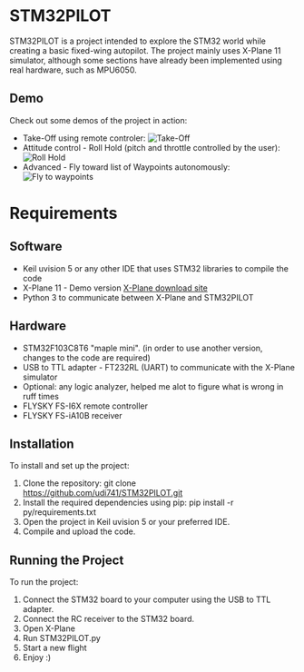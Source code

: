 
# STM32PILOT

STM32PILOT is a project intended to explore the STM32 world while creating a basic fixed-wing autopilot. The project mainly uses X-Plane 11 simulator, although some sections have already been implemented using real hardware, such as MPU6050.

## Demo
Check out some demos of the project in action:

- Take-Off using remote controler:
    ![Take-Off](https://github.com/udi741/STM32PILOT/tree/main/git-media/TakeOff.gif)
- Attitude control - Roll Hold (pitch and throttle controlled by the user):
    ![Roll Hold](https://github.com/udi741/STM32PILOT/tree/main/git-media/RollHold.gif)
- Advanced - Fly toward list of Waypoints autonomously:
    ![Fly to waypoints](https://github.com/udi741/STM32PILOT/tree/main/git-media/FlyToWaypoints.gif)


# Requirements

## Software
- Keil uvision 5 or any other IDE that uses STM32 libraries to compile the code
- X-Plane 11 - Demo version [X-Plane download site](https://www.x-plane.com/desktop/try-it/older/)
- Python 3 to communicate between X-Plane and STM32PILOT


## Hardware
- STM32F103C8T6 "maple mini". (in order to use another version, changes to the code are required)
- USB to TTL adapter - FT232RL (UART) to communicate with the X-Plane simulator
- Optional: any logic analyzer, helped me alot to figure what is wrong in ruff times
- FLYSKY FS-I6X remote controller
- FLYSKY FS-iA10B receiver
## Installation
To install and set up the project:

1. Clone the repository: git clone https://github.com/udi741/STM32PILOT.git
2. Install the required dependencies using pip: pip install -r py/requirements.txt
3. Open the project in Keil uvision 5 or your preferred IDE.
4. Compile and upload the code.
## Running the Project
To run the project:

1. Connect the STM32 board to your computer using the USB to TTL adapter.
2. Connect the RC receiver to the STM32 board.
3. Open X-Plane
4. Run STM32PILOT.py
5. Start a new flight
6. Enjoy :)